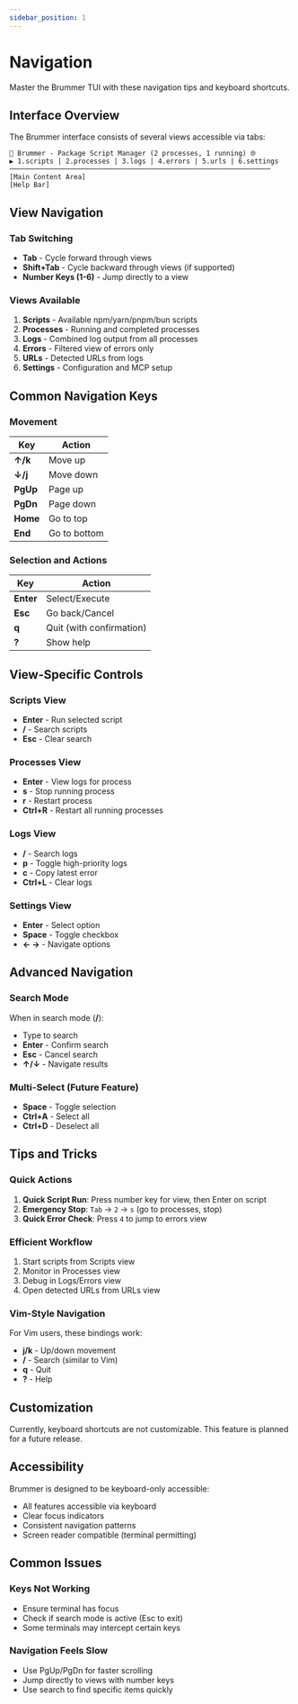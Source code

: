 ```yaml
---
sidebar_position: 1
---
```


# Navigation

Master the Brummer TUI with these navigation tips and keyboard shortcuts.

## Interface Overview

The Brummer interface consists of several views accessible via tabs:

```
🐝 Brummer - Package Script Manager (2 processes, 1 running) 🌐
▶ 1.scripts | 2.processes | 3.logs | 4.errors | 5.urls | 6.settings
─────────────────────────────────────────────────────────────────
[Main Content Area]
[Help Bar]
```

## View Navigation

### Tab Switching
- **Tab** - Cycle forward through views
- **Shift+Tab** - Cycle backward through views (if supported)
- **Number Keys (1-6)** - Jump directly to a view

### Views Available
1. **Scripts** - Available npm/yarn/pnpm/bun scripts
2. **Processes** - Running and completed processes
3. **Logs** - Combined log output from all processes
4. **Errors** - Filtered view of errors only
5. **URLs** - Detected URLs from logs
6. **Settings** - Configuration and MCP setup

## Common Navigation Keys

### Movement
| Key | Action |
|-----|--------|
| **↑/k** | Move up |
| **↓/j** | Move down |
| **PgUp** | Page up |
| **PgDn** | Page down |
| **Home** | Go to top |
| **End** | Go to bottom |

### Selection and Actions
| Key | Action |
|-----|--------|
| **Enter** | Select/Execute |
| **Esc** | Go back/Cancel |
| **q** | Quit (with confirmation) |
| **?** | Show help |

## View-Specific Controls

### Scripts View
- **Enter** - Run selected script
- **/** - Search scripts
- **Esc** - Clear search

### Processes View
- **Enter** - View logs for process
- **s** - Stop running process
- **r** - Restart process
- **Ctrl+R** - Restart all running processes

### Logs View
- **/** - Search logs
- **p** - Toggle high-priority logs
- **c** - Copy latest error
- **Ctrl+L** - Clear logs

### Settings View
- **Enter** - Select option
- **Space** - Toggle checkbox
- **← →** - Navigate options

## Advanced Navigation

### Search Mode
When in search mode (**/**):
- Type to search
- **Enter** - Confirm search
- **Esc** - Cancel search
- **↑/↓** - Navigate results

### Multi-Select (Future Feature)
- **Space** - Toggle selection
- **Ctrl+A** - Select all
- **Ctrl+D** - Deselect all

## Tips and Tricks

### Quick Actions
1. **Quick Script Run**: Press number key for view, then Enter on script
2. **Emergency Stop**: `Tab` → `2` → `s` (go to processes, stop)
3. **Quick Error Check**: Press `4` to jump to errors view

### Efficient Workflow
1. Start scripts from Scripts view
2. Monitor in Processes view
3. Debug in Logs/Errors view
4. Open detected URLs from URLs view

### Vim-Style Navigation
For Vim users, these bindings work:
- **j/k** - Up/down movement
- **/** - Search (similar to Vim)
- **q** - Quit
- **?** - Help

## Customization

Currently, keyboard shortcuts are not customizable. This feature is planned for a future release.

## Accessibility

Brummer is designed to be keyboard-only accessible:
- All features accessible via keyboard
- Clear focus indicators
- Consistent navigation patterns
- Screen reader compatible (terminal permitting)

## Common Issues

### Keys Not Working
- Ensure terminal has focus
- Check if search mode is active (Esc to exit)
- Some terminals may intercept certain keys

### Navigation Feels Slow
- Use PgUp/PgDn for faster scrolling
- Jump directly to views with number keys
- Use search to find specific items quickly